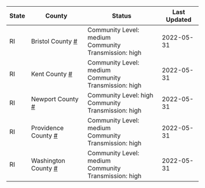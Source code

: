 State | County | Status | Last Updated
--- | --- | --- | --- 
RI | Bristol County <a href="#bristol_county">#</a> | <a name="bristol_county"></a>Community Level: medium<br/>Community Transmission: high | 2022-05-31
RI | Kent County <a href="#kent_county">#</a> | <a name="kent_county"></a>Community Level: medium<br/>Community Transmission: high | 2022-05-31
RI | Newport County <a href="#newport_county">#</a> | <a name="newport_county"></a>Community Level: high<br/>Community Transmission: high | 2022-05-31
RI | Providence County <a href="#providence_county">#</a> | <a name="providence_county"></a>Community Level: medium<br/>Community Transmission: high | 2022-05-31
RI | Washington County <a href="#washington_county">#</a> | <a name="washington_county"></a>Community Level: medium<br/>Community Transmission: high | 2022-05-31
